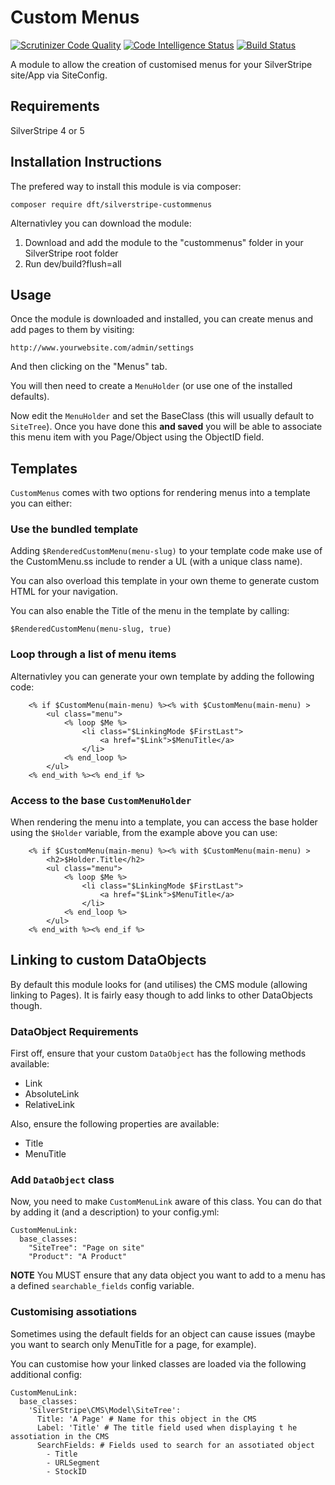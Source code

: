 # Custom Menus

[![Scrutinizer Code Quality](https://scrutinizer-ci.com/g/Dean-Forest-Tech/silverstripe-custommenus/badges/quality-score.png?b=2)](https://scrutinizer-ci.com/g/Dean-Forest-Tech/silverstripe-custommenus/?branch=2)
[![Code Intelligence Status](https://scrutinizer-ci.com/g/Dean-Forest-Tech/silverstripe-custommenus/badges/code-intelligence.svg?b=2)](https://scrutinizer-ci.com/code-intelligence)
[![Build Status](https://travis-ci.org/Dean-Forest-Tech/silverstripe-custommenus.svg?branch=2)](https://travis-ci.org/Dean-Forest-Tech/silverstripe-custommenus)

A module to allow the creation of customised menus for your
SilverStripe site/App via SiteConfig.

## Requirements
SilverStripe 4 or 5

## Installation Instructions

The prefered way to install this module is via composer:

    composer require dft/silverstripe-custommenus

Alternativley you can download the module:

1. Download and add the module to the "custommenus" folder in your SilverStripe root folder
2. Run dev/build?flush=all

## Usage

Once the module is downloaded and installed, you can create menus
and add pages to them by visiting:

    http://www.yourwebsite.com/admin/settings

And then clicking on the "Menus" tab.

You will then need to create a `MenuHolder` (or use one of the installed defaults).

Now edit the `MenuHolder` and set the BaseClass (this will usually default to `SiteTree`). Once you have done this **and saved** you will be able to associate this menu item with you Page/Object using
the ObjectID field.

## Templates

`CustomMenus` comes with two options for rendering menus into a
template you can either:

### Use the bundled template

Adding `$RenderedCustomMenu(menu-slug)` to your template code make
use of the CustomMenu.ss include to render a UL (with a unique class name).

You can also overload this template in your own theme to generate
custom HTML for your navigation.

You can also enable the Title of the menu in the template by calling:

`$RenderedCustomMenu(menu-slug, true)`

### Loop through a list of menu items

Alternativley you can generate your own template by adding the 
following code:

````
    <% if $CustomMenu(main-menu) %><% with $CustomMenu(main-menu) >
        <ul class="menu">
            <% loop $Me %>
                <li class="$LinkingMode $FirstLast">
                    <a href="$Link">$MenuTitle</a>
                </li>
            <% end_loop %>
        </ul>
    <% end_with %><% end_if %>
````

### Access to the base `CustomMenuHolder`

When rendering the menu into a template, you can access the base holder using
the `$Holder` variable, from the example above you can use:

````
    <% if $CustomMenu(main-menu) %><% with $CustomMenu(main-menu) >
        <h2>$Holder.Title</h2>
        <ul class="menu">
            <% loop $Me %>
                <li class="$LinkingMode $FirstLast">
                    <a href="$Link">$MenuTitle</a>
                </li>
            <% end_loop %>
        </ul>
    <% end_with %><% end_if %>
````

## Linking to custom DataObjects

By default this module looks for (and utilises) the CMS module
(allowing linking to Pages). It is fairly easy though to add links
to other DataObjects though.

### DataObject Requirements

First off, ensure that your custom `DataObject` has the following methods available:

- Link
- AbsoluteLink
- RelativeLink

Also, ensure the following properties are available:

- Title
- MenuTitle

### Add `DataObject` class

Now, you need to make `CustomMenuLink` aware of this class. You
can do that by adding it (and a description) to your config.yml:

    CustomMenuLink:
      base_classes:
        "SiteTree": "Page on site"
        "Product": "A Product"

**NOTE** You MUST ensure that any data object you want to add
to a menu has a defined `searchable_fields` config variable.

### Customising assotiations

Sometimes using the default fields for an object can cause issues
(maybe you want to search only MenuTitle for a page, for example).

You can customise how your linked classes are loaded via the following
additional config:

    CustomMenuLink:
      base_classes:
        'SilverStripe\CMS\Model\SiteTree':
          Title: 'A Page' # Name for this object in the CMS
          Label: 'Title' # The title field used when displaying t he assotiation in the CMS
          SearchFields: # Fields used to search for an assotiated object
            - Title
            - URLSegment
            - StockID